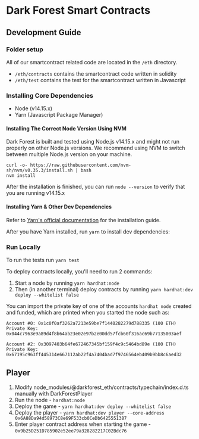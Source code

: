 # Dark Forest Smart Contracts

## Development Guide

### Folder setup

All of our smartcontract related code are located in the `/eth` directory.

- `/eth/contracts` contains the smartcontract code written in solidity
- `/eth/test` contains the test for the smartcontract written in Javascript

### Installing Core Dependencies

- Node (v14.15.x)
- Yarn (Javascript Package Manager)

#### Installing The Correct Node Version Using NVM

Dark Forest is built and tested using Node.js v14.15.x and might not run properly on other Node.js versions. We recommend using NVM to switch between multiple Node.js version on your machine.

```
curl -o- https://raw.githubusercontent.com/nvm-sh/nvm/v0.35.3/install.sh | bash
nvm install
```

After the installation is finished, you can run `node --version` to verify that you are running v14.15.x

#### Installing Yarn & Other Dev Dependencies

Refer to [Yarn's official documentation](https://classic.yarnpkg.com/en/docs/install) for the installation guide.

After you have Yarn installed, run `yarn` to install dev dependencies:

### Run Locally

To run the tests run `yarn test`

To deploy contracts locally, you'll need to run 2 commands:

1. Start a node by running `yarn hardhat:node`
2. Then (in another terminal) deploy contracts by running `yarn hardhat:dev deploy --whitelist false`

You can import the private key of one of the accounts `hardhat node` created and funded, which are printed when you started the node such as:

```
Account #0: 0x1c0f0af3262a7213e59be7f1440282279d788335 (100 ETH)
Private Key: 0x044c7963e9a89d4f8b64ab23e02e97b2e00dd57fcb60f316ac69b77135003aef

Account #2: 0x3097403b64fe672467345bf159f4c9c5464bd89e (100 ETH)
Private Key: 0x67195c963ff445314e667112ab22f4a7404bad7f9746564eb409b9bb8c6aed32
```

## Player

1. Modify node_modules/@darkforest_eth/contracts/typechain/index.d.ts manually with DarkForestPlayer
2. Run the node - `hardhat:node`
3. Deploy the game - `yarn hardhat:dev deploy --whitelist false`
4. Deploy the player - `yarn hardhat:dev player --core-address 0x6A88Da94d58973C8e69F533cb0CeDb6425551387`
5. Enter player contract address when starting the game - `0x9b25D251D785902e52ee79a328282217C02Bdc76`
